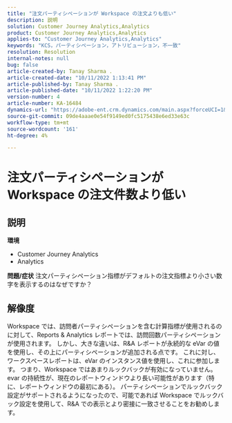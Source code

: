 ```yaml
---
title: "注文パーティシペーションが Workspace の注文よりも低い"
description: 説明
solution: Customer Journey Analytics,Analytics
product: Customer Journey Analytics,Analytics
applies-to: "Customer Journey Analytics,Analytics"
keywords: "KCS，パーティシペーション，アトリビューション，不一致"
resolution: Resolution
internal-notes: null
bug: false
article-created-by: Tanay Sharma .
article-created-date: "10/11/2022 1:13:41 PM"
article-published-by: Tanay Sharma .
article-published-date: "10/11/2022 1:22:20 PM"
version-number: 4
article-number: KA-16484
dynamics-url: "https://adobe-ent.crm.dynamics.com/main.aspx?forceUCI=1&pagetype=entityrecord&etn=knowledgearticle&id=0e9ddf82-6649-ed11-bba2-0022480868ff"
source-git-commit: 09de4aaae0e54f9149ed0fc5175438e6ed33e63c
workflow-type: tm+mt
source-wordcount: '161'
ht-degree: 4%

---
```


# 注文パーティシペーションが Workspace の注文件数より低い

## 説明

<b>環境</b>
- Customer Journey Analytics
- Analytics



<b>問題/症状</b>
注文パーティシペーション指標がデフォルトの注文指標より小さい数字を表示するのはなぜですか？


## 解像度


Workspace では、訪問者パーティシペーションを含む計算指標が使用されるのに対して、Reports &amp; Analytics レポートでは、訪問回数パーティシペーションが使用されます。 しかし、大きな違いは、R&amp;A レポートが永続的な eVar の値を使用し、その上にパーティシペーションが追加される点です。 これに対し、ワークスペースレポートは、eVar のインスタンス値を使用し、これに参加します。 つまり、Workspace ではあまりルックバックが有効になっていません。 evar の持続性が、現在のレポートウィンドウより長い可能性があります（特に、レポートウィンドウの最初にある）。 パーティシペーションでルックバック設定がサポートされるようになったので、可能であれば Workspace でルックバック設定を使用して、R&amp;A での表示とより密接に一致させることをお勧めします。
